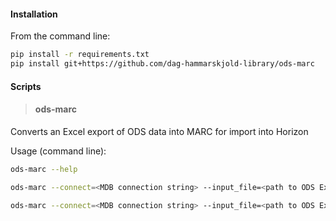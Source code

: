 #### Installation
From the command line:
```bash
pip install -r requirements.txt
pip install git+https://github.com/dag-hammarskjold-library/ods-marc
```

#### Scripts
> #### ods-marc
Converts an Excel export of ODS data into MARC for import into Horizon

Usage (command line):
```bash
ods-marc --help
```
```bash
ods-marc --connect=<MDB connection string> --input_file=<path to ODS Excel file>, --output_format=mrc
```
```bash
ods-marc --connect=<MDB connection string> --input_file=<path to ODS Excel file> --output_format=mrk --output_file=my_file.mrk
```
